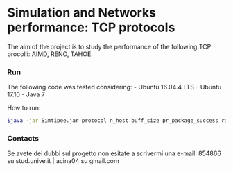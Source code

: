 # Simulation and Networks performance: TCP protocols #
The aim of the project is to study the performance of the following TCP procolli: AIMD, RENO, TAHOE.


### Run

The following code was tested considering:
	- Ubuntu 16.04.4 LTS
	- Ubuntu 17.10
	- Java 7
	
How to run:
``` bash
$java -jar Simtipee.jar protocol n_host buff_size pr_package_success rate_package n_threads lwelch buffer_size &
```

### Contacts
Se avete dei dubbi sul progetto non esitate a scrivermi una e-mail: 854866 su stud.unive.it | acina04 su gmail.com
